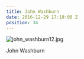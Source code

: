 ```yaml
---
title: John Washburn
date: 2016-12-29 17:19:00 Z
position: 34
---
```


![john_washburn12.jpg](/uploads/john_washburn12.jpg)

John Washburn
